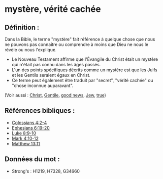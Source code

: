 # mystère, vérité cachée

## Définition :

Dans la Bible, le terme "mystère" fait référence à quelque chose que nous ne pouvons pas connaître ou comprendre à moins que Dieu ne nous le révèle ou nous l'explique.

* Le Nouveau Testament affirme que l'Évangile du Christ était un mystère qui n'était pas connu dans les âges passés.
* L'un des points spécifiques décrits comme un mystère est que les Juifs et les Gentils seraient égaux en Christ.
* Ce terme peut également être traduit par "secret", "vérité cachée" ou "chose inconnue auparavant".

(Voir aussi : [Christ](../kt/christ.md), [Gentile](../kt/gentile.md), [good news](../kt/goodnews.md), [Jew](../kt/jew.md), [true](../kt/true.md))

## Références bibliques :

* [Colossians 4:2-4](rc://en/tn/help/col/04/02)
* [Ephesians 6:19-20](rc://en/tn/help/eph/06/19)
* [Luke 8:9-10](rc://en/tn/help/luk/08/09)
* [Mark 4:10-12](rc://en/tn/help/mrk/04/10)
* [Matthew 13:11](rc://en/tn/help/mat/13/11)

## Données du mot :

* Strong's : H1219, H7328, G34660
